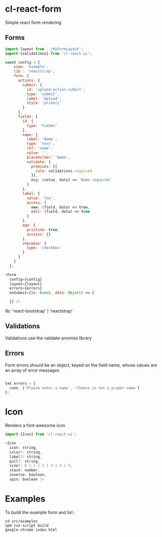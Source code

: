 # cl-react-form
Simple react form rendering

## Forms

``` javascript
import layout from './MyFormLayout';
import {validations} from 'cl-react-ui';

const config = {
    view: 'example',
    lib : 'reactstrap',
    form: {
      actions: {
        submit: {
          id: 'upload-action-submit',
          type: 'submit',
          label: 'Upload',
          style: 'primary'
        }
      },
      fields: {
        id: {
          type: 'hidden'
        },
        name: {
          label: 'Name',
          type: 'text',
          ref: 'name',
          value: '',
          placeholder: 'Name',
          validate: {
            promises: [{
              rule: validations.required
            }],
            msg: (value, data) => 'Name required'
          }
        },
        label: {
          value: 'foo',
          access: {
            new: (field, data) => true,
            edit: (field, data) => true
          }
        },
        age: {
          pristine: true,
          accesss: {}
        },
        checkbox: {
          type: 'checkbox'
        }
      }
    }
  };

<Form
  config={config}
  layout={layout}
  errors={errors}
  onSubmit={(e: Event, data: Object) => {

  }} />
  ```

  lib: 'react-bootstrap' | 'reactstrap'

## Validations

Validations use the validate-promise library


## Errors

Form errors should be an object, keyed on the field name, whose values are an array of error messages

```javascript

let errors = {
  name: ['Please enter a name', 'Cheese is not a proper name']
};

```
# Icon

Renders a font-awesome icon

``` javascript
import {Icon} from 'cl-react-ui';

<Icon
  icon: string,
  color?: string,
  label?: string,
  pull?: string,
  size?: 0 | 1 | 2 | 3 | 4 | 5,
  stack: number,
  inverse: boolean,
  spin: boolean />
```

# Examples

To build the example form and list :

```
cd src/examples
npm run-script build
google-chrome index.html
```